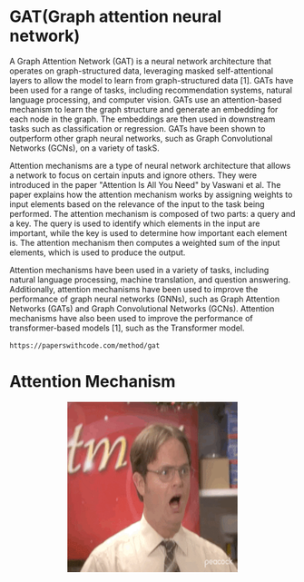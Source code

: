 # GAT(Graph attention neural network)
A Graph Attention Network (GAT) is a neural network architecture that operates on graph-structured data, leveraging masked self-attentional layers to allow the model to learn from graph-structured data [1]. GATs have been used for a range of tasks, including recommendation systems, natural language processing, and computer vision. GATs use an attention-based mechanism to learn the graph structure and generate an embedding for each node in the graph. The embeddings are then used in downstream tasks such as classification or regression. GATs have been shown to outperform other graph neural networks, such as Graph Convolutional Networks (GCNs), on a variety of taskS.

Attention mechanisms are a type of neural network architecture that allows a network to focus on certain inputs and ignore others. They were introduced in the paper "Attention Is All You Need" by Vaswani et al. The paper explains how the attention mechanism works by assigning weights to input elements based on the relevance of the input to the task being performed. The attention mechanism is composed of two parts: a query and a key. The query is used to identify which elements in the input are important, while the key is used to determine how important each element is. The attention mechanism then computes a weighted sum of the input elements, which is used to produce the output.

Attention mechanisms have been used in a variety of tasks, including natural language processing, machine translation, and question answering. Additionally, attention mechanisms have been used to improve the performance of graph neural networks (GNNs), such as Graph Attention Networks (GATs) and Graph Convolutional Networks (GCNs). Attention mechanisms have also been used to improve the performance of transformer-based models [1], such as the Transformer model.
```
https://paperswithcode.com/method/gat
```

# Attention Mechanism
<!-- ![]((https://github.com/khanmhmdi/GAT-Graph-attention-neural-network-/blob/main/giphy.gif)) -->
<div class="text-center" style='text-align:center;'>
            <img src="https://github.com/khanmhmdi/GAT-Graph-attention-neural-network-/blob/main/giphy.gif" width="300" height="300"  />
                </div>

